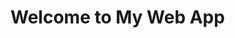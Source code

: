 <!DOCTYPE html>
<html>
<head>
    <title>My Web App</title>
    <!-- Hotjar Tracking Code for test123 -->
    <script>
    (function(h,o,t,j,a,r){
        h.hj=h.hj||function(){(h.hj.q=h.hj.q||[]).push(arguments)};
        h._hjSettings={hjid:5223931,hjsv:6};
        a=o.getElementsByTagName('head')[0];
        r=o.createElement('script');r.async=1;
        r.src=t+h._hjSettings.hjid+j+h._hjSettings.hjsv;
        a.appendChild(r);
    })(window,document,'https://static.hotjar.com/c/hotjar-','.js?sv=');
    </script>
</head>
<body>
    <h1>Welcome to My Web App</h1>
</body>
</html>
